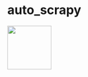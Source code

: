 # auto_scrapy
<img width="100px" height="100px" src="https://user-images.githubusercontent.com/69671250/207300869-94fab319-bceb-4dae-865e-c384ae9a6a83.gif">
